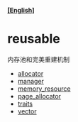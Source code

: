 **[[English]](README.en.md)**

# reusable

内存池和完美重建机制

- [allocator](allocator.zh-cn.md)
- [manager](manager.zh-cn.md)
- [memory_resource](memory_resource.zh-cn.md)
- [page_allocator](page_allocator.zh-cn.md)
- [traits](traits.zh-cn.md)
- [vector](vector.zh-cn.md)
